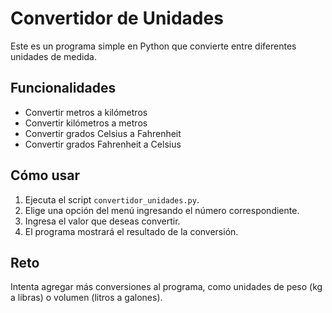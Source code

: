 # Convertidor de Unidades

Este es un programa simple en Python que convierte entre diferentes unidades de medida.

## Funcionalidades

- Convertir metros a kilómetros
- Convertir kilómetros a metros
- Convertir grados Celsius a Fahrenheit
- Convertir grados Fahrenheit a Celsius

## Cómo usar

1. Ejecuta el script `convertidor_unidades.py`.
2. Elige una opción del menú ingresando el número correspondiente.
3. Ingresa el valor que deseas convertir.
4. El programa mostrará el resultado de la conversión.

## Reto

Intenta agregar más conversiones al programa, como unidades de peso (kg a libras) o volumen (litros a galones).